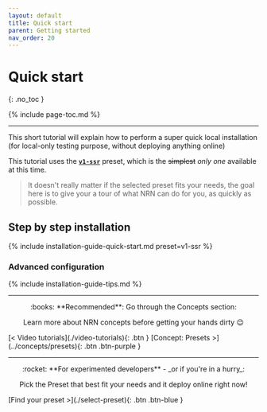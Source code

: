 ```yaml
---
layout: default
title: Quick start
parent: Getting started
nav_order: 20
---
```


# Quick start
{: .no_toc }

{% include page-toc.md %}

---


This short tutorial will explain how to perform a super quick local installation (for local-only testing purpose, without deploying anything online)

This tutorial uses the [**`v1-ssr`**](../getting-started/select-preset) preset, which is the ~~simplest~~ _only one_ available at this time.

> It doesn't really matter if the selected preset fits your needs, the goal here is to give your a tour of what NRN can do for you, as quickly as possible.

## Step by step installation

{% include installation-guide-quick-start.md preset=v1-ssr %}

### Advanced configuration

{% include installation-guide-tips.md %}

---

<div markdown="1" style="text-align: center">
:books: **Recommended**: Go through the Concepts section:

Learn more about NRN concepts before getting your hands dirty&nbsp;:wink:
</div>

<div class="pagination-section">
    <span class="fs-4" markdown="1">
    [< Video tutorials](./video-tutorials){: .btn }
    </span>
    <span class="fs-4" markdown="1">
    [Concept: Presets >](../concepts/presets){: .btn .btn-purple }
    </span>
</div>

---

<div markdown="1" style="text-align: center">
:rocket: **For experimented developers** - _or if you're in a hurry_:

Pick the Preset that best fit your needs and it deploy online right now!
</div>

<div class="pagination-section" style="justify-content: center">
    <span class="fs-4" markdown="1">
    [Find your preset >](./select-preset){: .btn .btn-blue }
    </span>
</div>

